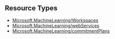 ## Resource Types
- [Microsoft.MachineLearning/Workspaces](Workspaces)
- [Microsoft.MachineLearning/webServices](webServices)
- [Microsoft.MachineLearning/commitmentPlans](commitmentPlans)

